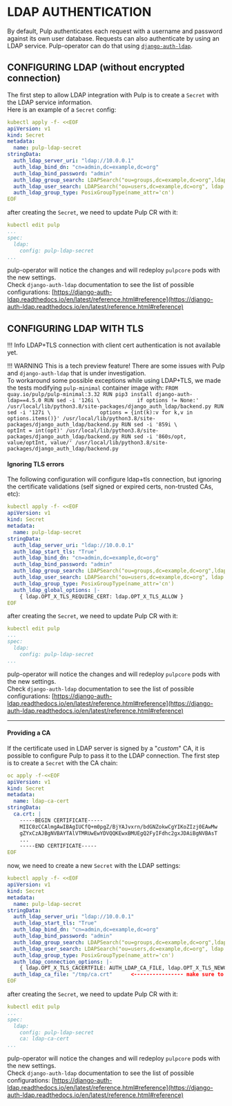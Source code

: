 # LDAP AUTHENTICATION

By default, Pulp authenticates each request with a username and password against its own user database. Requests can also authenticate by using an LDAP service. Pulp-operator can do that using [`django-auth-ldap`](https://django-auth-ldap.readthedocs.io/en/latest/).


## CONFIGURING LDAP (without encrypted connection)

The first step to allow LDAP integration with Pulp is to create a `Secret` with the LDAP service information.  
Here is an example of a `Secret` config:
```yaml
kubectl apply -f- <<EOF
apiVersion: v1
kind: Secret
metadata:
  name: pulp-ldap-secret
stringData:
  auth_ldap_server_uri: "ldap://10.0.0.1"
  auth_ldap_bind_dn: "cn=admin,dc=example,dc=org"
  auth_ldap_bind_password: "admin"
  auth_ldap_group_search: LDAPSearch("ou=groups,dc=example,dc=org",ldap.SCOPE_SUBTREE,"(objectClass=posixGroup)")
  auth_ldap_user_search: LDAPSearch("ou=users,dc=example,dc=org", ldap.SCOPE_SUBTREE, "(uid=%(user)s)")
  auth_ldap_group_type: PosixGroupType(name_attr='cn')
EOF
```

after creating the `Secret`, we need to update Pulp CR with it:
```yaml
kubectl edit pulp
...
spec:
  ldap:
    config: pulp-ldap-secret
...
```

pulp-operator will notice the changes and will redeploy `pulpcore` pods with the new settings.  
Check `django-auth-ldap` documentation to see the list of possible configurations: [https://django-auth-ldap.readthedocs.io/en/latest/reference.html#reference](https://django-auth-ldap.readthedocs.io/en/latest/reference.html#reference)


## CONFIGURING LDAP WITH TLS

!!! Info
    LDAP+TLS connection with client cert authentication is not available yet.

!!! WARNING
    This is a tech preview feature! There are some issues with Pulp and `django-auth-ldap` that is under investigation.  
    To workaround some possible exceptions while using LDAP+TLS, we made the tests modifying `pulp-minimal` container image with:
    ```
    FROM quay.io/pulp/pulp-minimal:3.32
    RUN pip3 install django-auth-ldap==4.5.0
    RUN sed -i '126i \            if options != None:' /usr/local/lib/python3.8/site-packages/django_auth_ldap/backend.py
    RUN sed -i '127i \                options = {int(k):v for k,v in options.items()}' /usr/local/lib/python3.8/site-packages/django_auth_ldap/backend.py
    RUN sed -i '859i \                optInt = int(opt)' /usr/local/lib/python3.8/site-packages/django_auth_ldap/backend.py
    RUN sed -i '860s/opt, value/optInt, value/' /usr/local/lib/python3.8/site-packages/django_auth_ldap/backend.py
    ```


#### Ignoring TLS errors

The following configuration will configure ldap+tls connection, but ignoring the certificate validations (self signed or expired certs, non-trusted CAs, etc):
```yaml
kubectl apply -f- <<EOF
apiVersion: v1
kind: Secret
metadata:
  name: pulp-ldap-secret
stringData:
  auth_ldap_server_uri: "ldap://10.0.0.1"
  auth_ldap_start_tls: "True"
  auth_ldap_bind_dn: "cn=admin,dc=example,dc=org"
  auth_ldap_bind_password: "admin"
  auth_ldap_group_search: LDAPSearch("ou=groups,dc=example,dc=org",ldap.SCOPE_SUBTREE,"(objectClass=posixGroup)")
  auth_ldap_user_search: LDAPSearch("ou=users,dc=example,dc=org", ldap.SCOPE_SUBTREE, "(uid=%(user)s)")
  auth_ldap_group_type: PosixGroupType(name_attr='cn')
  auth_ldap_global_options: |-
    { ldap.OPT_X_TLS_REQUIRE_CERT: ldap.OPT_X_TLS_ALLOW }
EOF
```

after creating the `Secret`, we need to update Pulp CR with it:
```yaml
kubectl edit pulp
...
spec:
  ldap:
    config: pulp-ldap-secret
...
```

pulp-operator will notice the changes and will redeploy `pulpcore` pods with the new settings.  
Check `django-auth-ldap` documentation to see the list of possible configurations: [https://django-auth-ldap.readthedocs.io/en/latest/reference.html#reference](https://django-auth-ldap.readthedocs.io/en/latest/reference.html#reference)

---
#### Providing a CA

If the certificate used in LDAP server is signed by a "*custom*" CA, it is possible to configure Pulp to pass it to the LDAP connection.
The first step is to create a `Secret` with the CA chain:
```yaml
oc apply -f-<<EOF
apiVersion: v1
kind: Secret
metadata:
  name: ldap-ca-cert
stringData:
  ca.crt: |
    -----BEGIN CERTIFICATE-----
    MIIC0zCCAlmgAwIBAgIUCfQ+m0pgZ/BjYAJvxrn/bdGNZokwCgYIKoZIzj0EAwMw
    gZYxCzAJBgNVBAYTAlVTMRUwEwYDVQQKEwxBMUEgQ2FyIFdhc2gxJDAiBgNVBAsT
    ...
    -----END CERTIFICATE-----
EOF
```

now, we need to create a new `Secret` with the LDAP settings:
```yaml
kubectl apply -f- <<EOF
apiVersion: v1
kind: Secret
metadata:
  name: pulp-ldap-secret
stringData:
  auth_ldap_server_uri: "ldap://10.0.0.1"
  auth_ldap_start_tls: "True"
  auth_ldap_bind_dn: "cn=admin,dc=example,dc=org"
  auth_ldap_bind_password: "admin"
  auth_ldap_group_search: LDAPSearch("ou=groups,dc=example,dc=org",ldap.SCOPE_SUBTREE,"(objectClass=posixGroup)")
  auth_ldap_user_search: LDAPSearch("ou=users,dc=example,dc=org", ldap.SCOPE_SUBTREE, "(uid=%(user)s)")
  auth_ldap_group_type: PosixGroupType(name_attr='cn')
  auth_ldap_connection_options: |-
    { ldap.OPT_X_TLS_CACERTFILE: AUTH_LDAP_CA_FILE, ldap.OPT_X_TLS_NEWCTX: 0, ldap.OPT_X_TLS_REQUIRE_CERT: ldap.OPT_X_TLS_ALLOW }
  auth_ldap_ca_file: "/tmp/ca.crt"      <---------------- make sure to define filename with the same value as the key defined in ldap-cert Secret (ca.crt in this example)
EOF
```

after creating the `Secret`, we need to update Pulp CR with it:
```yaml
kubectl edit pulp
...
spec:
  ldap:
    config: pulp-ldap-secret
    ca: ldap-ca-cert
...
```

pulp-operator will notice the changes and will redeploy `pulpcore` pods with the new settings.  
Check `django-auth-ldap` documentation to see the list of possible configurations: [https://django-auth-ldap.readthedocs.io/en/latest/reference.html#reference](https://django-auth-ldap.readthedocs.io/en/latest/reference.html#reference)
